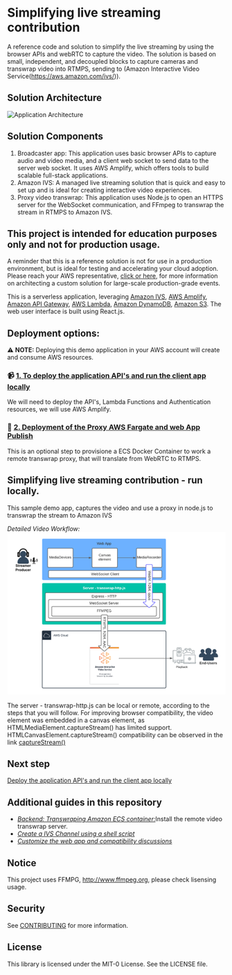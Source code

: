# Simplifying live streaming contribution

A reference code and solution to simplify the live streaming by using the browser APIs and webRTC to capture the video.
The solution is based on small, independent, and decoupled blocks to capture cameras and transwrap video into RTMPS, sending to (Amazon Interactive Video Service(https://aws.amazon.com/ivs/)).

## Solution Architecture

<img src="doc/arch.png" alt="Application Architecture" />

## Solution Components
1.	Broadcaster app: This application uses basic browser APIs to capture audio and video media, and a client web socket to send data to the server web socket. It uses AWS Amplify, which offers tools to build scalable full-stack applications.
2.	Amazon IVS: A managed live streaming solution that is quick and easy to set up and is ideal for creating interactive video experiences.
3.	Proxy video transwrap:  This application uses Node.js to open an HTTPS server for the WebSocket communication, and FFmpeg to transwrap the stream in RTMPS to Amazon IVS.    

## This project is intended for education purposes only and not for production usage.
A reminder that this is a reference solution is not for use in a production environment, but is ideal for testing and accelerating your cloud adoption. Please reach your AWS representative, [click or here](https://pages.awscloud.com/Media-and-Entertainment-Contact-Us.html), for more information on architecting a custom solution for large-scale production-grade events.

This is a serverless application, leveraging [Amazon IVS](https://aws.amazon.com/ivs), [AWS Amplify](https://aws.amazon.com/amplify/), [Amazon API Gateway](https://aws.amazon.com/api-gateway/), [AWS Lambda](https://aws.amazon.com/lambda/), [Amazon DynamoDB](https://aws.amazon.com/dynamodb), [Amazon S3](https://aws.amazon.com/s3/). The web user interface is built using React.js. 


## Deployment options:
:warning: **NOTE:** Deploying this demo application in your AWS account will create and consume AWS resources. 

### :video_camera: [1. To deploy the application API's and run the client app locally](/frontend/README.md)
We will need to deploy the API's, Lambda Functions and Authentication resources, we will use AWS Amplify.

### :rocket: [2. Deployment of the Proxy AWS Fargate and web App Publish](/backend/README.md)
This is an optional step to provisione a ECS Docker Container to work a remote transwrap proxy, that will translate from WebRTC to RTMPS.

## Simplifying live streaming contribution - run locally.
This sample demo app, captures the video and use a proxy in node.js to transwrap the stream to  Amazon IVS

*Detailed Video Workflow:*
<img src="doc/videoworkflow.png" alt="Application Architecture" />

The server - transwrap-http.js can be local or remote, according to the steps that you will follow.
For improving browser compatibility, the video element was embedded in a canvas element, as HTMLMediaElement.captureStream() has limited support. HTMLCanvasElement.captureStream() compatibility can be observed in the link [captureStream()](https://developer.mozilla.org/en-US/docs/Web/API/HTMLCanvasElement/captureStream)

## Next step
[Deploy the application API's and run the client app locally](/frontend/README.md)

## Additional guides in this repository
* [*Backend: Transwraping Amazon ECS container:*](/backend/README.md)Install  the remote video transwrap server.
* [*Create a IVS Channel using a shell script*](/backend/CREATEIVS.md)
* [*Customize the web app and compatibility discussions*](frontend/BROWSER.md)

## Notice
This project uses FFMPG, http://www.ffmpeg.org, please check lisensing usage.

## Security
See [CONTRIBUTING](CONTRIBUTING.md#security-issue-notifications) for more information.

## License
This library is licensed under the MIT-0 License. See the LICENSE file.